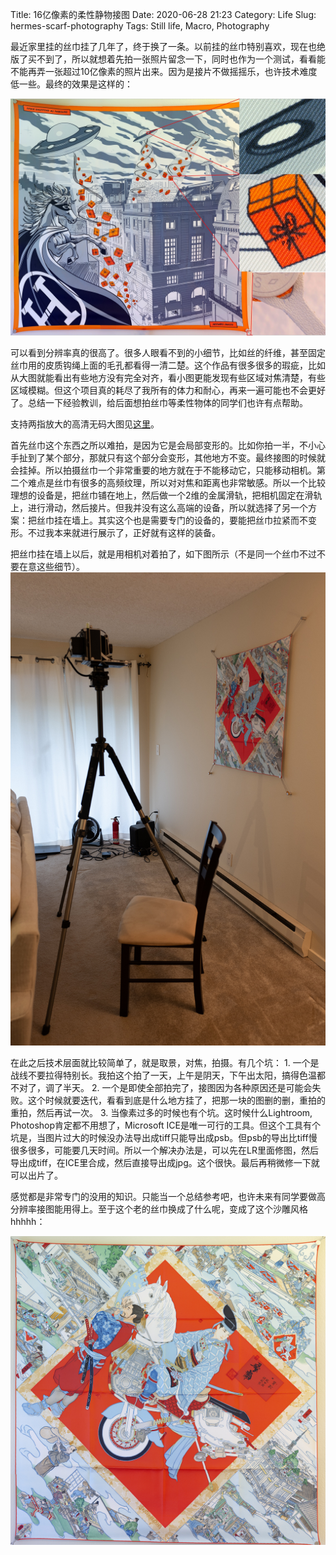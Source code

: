 Title: 16亿像素的柔性静物接图
Date: 2020-06-28 21:23
Category: Life
Slug: hermes-scarf-photography
Tags: Still life, Macro, Photography

最近家里挂的丝巾挂了几年了，终于换了一条。以前挂的丝巾特别喜欢，现在也绝版了买不到了，所以就想着先拍一张照片留念一下，同时也作为一个测试，看看能不能再弄一张超过10亿像素的照片出来。因为是接片不做摇摇乐，也许技术难度低一些。最终的效果是这样的：

![Final results](images/hermes-scarf-horse-result.jpg)

可以看到分辨率真的很高了。很多人眼看不到的小细节，比如丝的纤维，甚至固定丝巾用的皮质钩绳上面的毛孔都看得一清二楚。这个作品有很多很多的瑕疵，比如从大图就能看出有些地方没有完全对齐，看小图更能发现有些区域对焦清楚，有些区域模糊。但这个项目真的耗尽了我所有的体力和耐心，再来一遍可能也不会更好了。总结一下经验教训，给后面想拍丝巾等柔性物体的同学们也许有点帮助。

支持两指放大的高清无码大图见[这里](https://lab.grapeot.me/gigapixel/Scarf/)。

首先丝巾这个东西之所以难拍，是因为它是会局部变形的。比如你拍一半，不小心手扯到了某个部分，那就只有这个部分会变形，其他地方不变。最终接图的时候就会挂掉。所以拍摄丝巾一个非常重要的地方就在于不能移动它，只能移动相机。第二个难点是丝巾有很多的高频纹理，所以对对焦和距离也非常敏感。所以一个比较理想的设备是，把丝巾铺在地上，然后做一个2维的金属滑轨，把相机固定在滑轨上，进行滑动，然后接片。但我并没有这么高端的设备，所以就选择了另一个方案：把丝巾挂在墙上。其实这个也是需要专门的设备的，要能把丝巾拉紧而不变形。不过我本来就进行展示了，正好就有这样的装备。

把丝巾挂在墙上以后，就是用相机对着拍了，如下图所示（不是同一个丝巾不过不要在意这些细节）。
![Gears](images/hermes-scarf-horse-gears.jpg)

在此之后技术层面就比较简单了，就是取景，对焦，拍摄。有几个坑：
	1. 一个是战线不要拉得特别长。我拍这个拍了一天，上午是阴天，下午出太阳，搞得色温都不对了，调了半天。
	2. 一个是即使全部拍完了，接图因为各种原因还是可能会失败。这个时候就要迭代，看看到底是什么地方挂了，把那一块的图删的删，重拍的重拍，然后再试一次。
	3. 当像素过多的时候也有个坑。这时候什么Lightroom, Photoshop肯定都不用想了，Microsoft ICE是唯一可行的工具。但这个工具有个坑是，当图片过大的时候没办法导出成tiff只能导出成psb。但psb的导出比tiff慢很多很多，可能要几天时间。所以一个解决办法是，可以先在LR里面修图，然后导出成tiff，在ICE里合成，然后直接导出成jpg。这个很快。最后再稍微修一下就可以出片了。

感觉都是非常专门的没用的知识。只能当一个总结参考吧，也许未来有同学要做高分辨率接图能用得上。至于这个老的丝巾换成了什么呢，变成了这个沙雕风格hhhhh：

![New scarf](images/hermes-scarf-motorcycle.jpg)